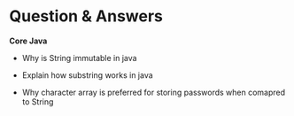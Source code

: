 # Question & Answers

<b> Core Java </b>

* Why is String immutable in java

* Explain how substring works in java

* Why character array is preferred for storing passwords when comapred to String
